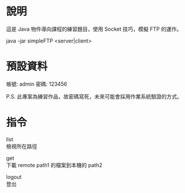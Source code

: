 # 說明

這是 Java 物件導向課程的練習題目，使用 Socket 技巧，模擬 FTP 的運作。

java -jar simpleFTP <server|client> <command>

# 預設資料

帳號: admin
密碼: 123456

P.S. 此專案為練習作品，故密碼寫死，未來可能會採用作業系統驗證的方式。

# 指令

list <path>  
檢視所在路徑

get <path1> <path2>  
下載 remote path1 的檔案到本機的 path2

logout  
登出


